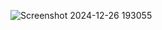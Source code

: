 ![Screenshot 2024-12-26 193055](https://github.com/user-attachments/assets/77f450eb-1e35-4f92-8c9f-967c2ce1bf1c)
